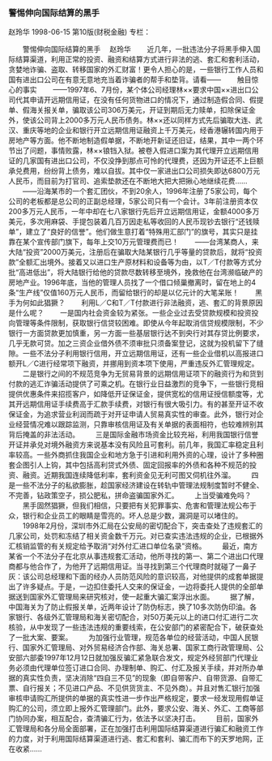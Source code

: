 ### 警惕伸向国际结算的黑手
赵玲华
1998-06-15
第10版(财税金融)
专栏：

　　警惕伸向国际结算的黑手
  　赵玲华
　　近几年，一批违法分子将黑手伸入国际结算渠道，利用正常的投资、融资和结算方式进行非法的逃、套汇和套利活动，贪婪地诈骗、盗取、转移国家的外汇财富！更令人担心的是，一些银行工作人员和国有进出口公司在有意无意地充当着诈骗者的帮手和垫背。请看——
　　触目惊心的事实
　　——1997年6、7月份，某个体公司经理林××要求中国××进出口公司代其申请开远期信用证，在没有任何货物进口的情况下，通过制造假合同、假提单、假海关报关单，骗取该公司306万美元，开证到期后无力赎单，扣除保证金外，使该公司背上2000多万元人民币债务。林××还以同样方式先后骗取大连、武汉、重庆等地的企业和银行开立远期信用证融资上千万美元，经香港辗转国内用于房地产等方面。他不断地制造假单据，不断地开新证还旧证，结果，其中一两个环节出了问题，事情败露，林××锒铛入狱。被卷入假进口案为其代理开立远期信用证的几家国有进出口公司，不仅没挣到那点可怜的代理费，还因为开证还不上巨额承兑费用，纷纷背上债务，难以自拔。其中仅一家进出口公司损失即达6800万元人民币，而目前为打官司、追索垫款还在不断地大把大把揪心地继续花费……
　　——沿海某市的一个套汇团伙，不到20余人，1996年注册了5家公司，每个公司的老板都是总公司的正副总经理，5家公司只有一个会计。3年前注册资本仅200多万元人民币，一年中却在七八家银行先后开立远期信用证，金额4000多万美元，多次用麻袋、手提包装着几百万因走私等收回的人民币现钞去银行“还钱赎单”，建立了“良好的信誉”。他们做生意打着“特殊用汇部门”的旗号，其实只是挂靠在某个宣传部门旗下，每年上交10万元管理费而已！
　　——台湾某商人，来大陆“投资”2000万美元，注册后在骗取大陆某银行几乎等量的贷款后，就将“投资款”全额汇出境外。接着又以进口生产原材料和设备等为由，以T／T付款等方式分批“高进低出”，将大陆银行给他的贷款尽数转移至境外，挽救他在台湾濒临破产的房地产业。1996年底，当他的管理人员找了一个借口倾巢撤离时，留在地上的4条“生产线”仅值160万元人民币，而留给银行的却是以亿元计的大笔呆账！
　　黑手为何如此猖獗？
　　利用L／C和T／T付款进行非法融资，逃、套汇的背景原因是什么呢？
　　一是国内社会资金较为紧张。一些企业过去受贷款规模和投资投向管理等条件限制，获取银行信贷较困难。即使从今年起取消信贷规模限制，不少银行一方面贷款更加慎重，另一方面一些基层银行达不到央行对其存贷比例要求，几乎无款可贷。加之三资企业借外债不须审批只须备案登记，这就为投机留下了缝隙。一些不法分子利用银行信用，开立远期信用证，还有一些企业借机以高报进口额开L／C进行经常项下融资，并挪用到资本项下使用，严重违反外汇管理规定。
　　二是银行之间的不规范竞争为无贸易背景的远期信用证项下的融资行为和货到付款的逃汇诈骗活动提供了可乘之机。在银行业日益激烈的竞争下，一些银行竞相提供优惠条件来招揽客户，如降低开证保证金，提供宽松的信用证授信额度等，尤其开远期信用证手续费高于汇款手续费，对银行有很大吸引力。有的甚至开证不收保证金，为追求营业利润而疏于对开证申请人贸易真实性的审查。此外，银行对企业经营情况难以跟踪监测，只靠审核信用证及有关单据的表面相符，也较难辨别其背后掩盖的非法活动。
　　三是国际金融市场资金比较充裕，利用我国银行信誉开证并承兑对境外融资方来说基本没有风险且可套利。前几年，我国汇率稳定且利率较高。一些外商抓住我国企业和地方急于引进和利用外资的心理，设计了多种圈套企图引人上钩，其中包括高利贷式外债、固定回报率的外债和各种不规范的投资、融资。近期我国连续降低利率，套利资金见无利可图又伺机往外溜。
　　四是一些不法分子的私欲膨胀，趁国家经济建设在转轨中管理法规制度暂时不健全、不完善，钻政策空子，损公肥私，拼命盗骗国家外汇。
　　上当受骗难免吗？
　　黑手固然猖獗，但我们相信，只要把有关犯罪事实、危害和管理法规公布于众，银行和企业员工的眼睛是雪亮的。坏人总是少数，漏洞是可以堵住的。
　　1998年2月份，深圳市外汇局在公安局的密切配合下，突击查处了违规套汇的几家公司，处罚和冻结了相关资金数千万元。对已查实违法违规的企业，已根据外汇核销监管的有关规定给予取消“对外付汇进口单位名录”资格。
　　最近，南方某省一个不法分子在北京从事违规套汇活动，他所寻找的第一、第二个进出口代理商都与他合作了，为他开了远期信用证。当寻找到第三个代理商时就碰了一鼻子灰：该公司总经理和下面的经办人员防范风险的意识较高，对他提供的成套单据提出了许多疑点。于是，一边扣住委托人交来的保证金，一边将委托人提供的全部单据送到国家外汇管理局来研究核对，使一起重大骗汇案浮出水面。
　　据了解，中国海关为了防止假报关单，近两年设计了防伪标志，换了10多次防伪印油。各家银行、各级外汇管理局和海关密切配合，对50万美元以上的进口付汇进行二次核验，从中发现了一些违法违规的重要线索，在公安部门的紧密配合下，破获查处了一批大案、要案。
　　为加强行业管理，规范各单位的经营活动，中国人民银行、国家外汇管理局、对外贸易经济合作部、海关总署、国家工商行政管理局、公安部六部委1997年12月12日就加强反骗汇紧急联合发文，规定外经贸部门代理业务必须由代理单位签订进口合同、办理制单、购汇、付汇及报关手续，并对所办单据的真实性负责，坚决消除“四自三不见”的现象（即自带客户、自带货源、自带汇票、自行报关；不见进口产品、不见供货货主、不见外商）。并且对售汇银行加强审核申请购汇所提供的单据的真实性进一步作出严格规定，要求一经发现用假单证购汇的公司，须立即上报外汇管理部门。此外，要求公安、海关、外汇、工商等部门协同办案，相互配合，查清骗汇行为，依法予以坚决打击。
　　目前，国家外汇管理局和各分局全面部署，正在加强打击利用国际结算渠道进行骗汇和融资工作的力度，对于利用国际结算渠道进行逃、套汇和套利、骗汇而布下的天罗地网，正在收紧……
